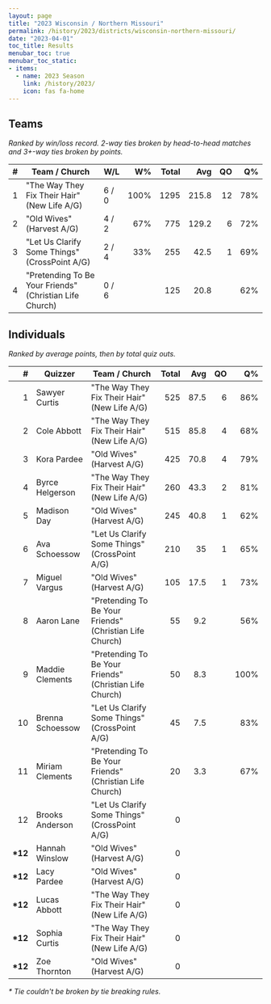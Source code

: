 ```yaml
---
layout: page
title: "2023 Wisconsin / Northern Missouri"
permalink: /history/2023/districts/wisconsin-northern-missouri/
date: "2023-04-01"
toc_title: Results
menubar_toc: true
menubar_toc_static:
- items:
  - name: 2023 Season
    link: /history/2023/
    icon: fas fa-home
---
```


## Teams

*Ranked by win/loss record. 2-way ties broken by head-to-head matches and 3+-way ties broken by points.*

| # | Team / Church                                             | W/L   | W%   | Total | Avg   | QO | Q%  |
|--:|-----------------------------------------------------------|-------|-----:|------:|------:|---:|----:|
| 1 | \"The Way They Fix Their Hair\" (New Life A/G)            | 6 / 0 | 100% | 1295  | 215.8 | 12 | 78% |
| 2 | \"Old Wives\" (Harvest A/G)                               | 4 / 2 | 67%  | 775   | 129.2 | 6  | 72% |
| 3 | \"Let Us Clarify Some Things\" (CrossPoint A/G)           | 2 / 4 | 33%  | 255   | 42.5  | 1  | 69% |
| 4 | \"Pretending To Be Your Friends\" (Christian Life Church) | 0 / 6 |      | 125   | 20.8  |    | 62% |

## Individuals

*Ranked by average points, then by total quiz outs.*

| #        | Quizzer          | Team / Church                                             | Total | Avg  | QO | Q%   |
|---------:|------------------|-----------------------------------------------------------|------:|-----:|---:|-----:|
| 1        | Sawyer Curtis    | \"The Way They Fix Their Hair\" (New Life A/G)            | 525   | 87.5 | 6  | 86%  |
| 2        | Cole Abbott      | \"The Way They Fix Their Hair\" (New Life A/G)            | 515   | 85.8 | 4  | 68%  |
| 3        | Kora Pardee      | \"Old Wives\" (Harvest A/G)                               | 425   | 70.8 | 4  | 79%  |
| 4        | Byrce Helgerson  | \"The Way They Fix Their Hair\" (New Life A/G)            | 260   | 43.3 | 2  | 81%  |
| 5        | Madison Day      | \"Old Wives\" (Harvest A/G)                               | 245   | 40.8 | 1  | 62%  |
| 6        | Ava Schoessow    | \"Let Us Clarify Some Things\" (CrossPoint A/G)           | 210   | 35   | 1  | 65%  |
| 7        | Miguel Vargus    | \"Old Wives\" (Harvest A/G)                               | 105   | 17.5 | 1  | 73%  |
| 8        | Aaron Lane       | \"Pretending To Be Your Friends\" (Christian Life Church) | 55    | 9.2  |    | 56%  |
| 9        | Maddie Clements  | \"Pretending To Be Your Friends\" (Christian Life Church) | 50    | 8.3  |    | 100% |
| 10       | Brenna Schoessow | \"Let Us Clarify Some Things\" (CrossPoint A/G)           | 45    | 7.5  |    | 83%  |
| 11       | Miriam Clements  | \"Pretending To Be Your Friends\" (Christian Life Church) | 20    | 3.3  |    | 67%  |
| 12       | Brooks Anderson  | \"Let Us Clarify Some Things\" (CrossPoint A/G)           | 0     |      |    |      |
| **\*12** | Hannah Winslow   | \"Old Wives\" (Harvest A/G)                               | 0     |      |    |      |
| **\*12** | Lacy Pardee      | \"Old Wives\" (Harvest A/G)                               | 0     |      |    |      |
| **\*12** | Lucas Abbott     | \"The Way They Fix Their Hair\" (New Life A/G)            | 0     |      |    |      |
| **\*12** | Sophia Curtis    | \"The Way They Fix Their Hair\" (New Life A/G)            | 0     |      |    |      |
| **\*12** | Zoe Thornton     | \"Old Wives\" (Harvest A/G)                               | 0     |      |    |      |

*\* Tie couldn't be broken by tie breaking rules.*

